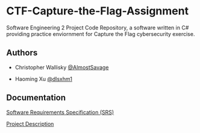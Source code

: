# CTF-Capture-the-Flag-Assignment

Software Engineering 2 Project Code Repository, a software written in C# providing practice enviornment for Capture the Flag cybersecurity exercise.


## Authors

- Christopher Wallisky [@AlmostSavage](https://github.com/AlmostSavage)

- Haoming Xu [@dlsxhm1](https://github.com/AlmostSavage)
## Documentation

[Software Requirements Specification (SRS)](https://github.com/AlmostSavage/CTF-Capture-the-Flag-Assignment/blob/main/Documents/CTF_SRS.pdf)

[Project Description](https://github.com/AlmostSavage/CTF-Capture-the-Flag-Assignment/blob/main/Documents/CTF_Project_Description.pdf)
